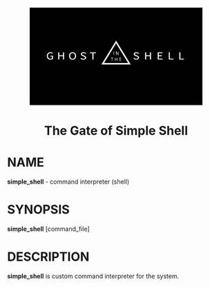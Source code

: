 <p align="center">
  
  <img src="simple shell.jpg" width="400\"/>
  
  <br>
  
  <h1><p align="center"> The Gate of Simple Shell</h></p></font>
  
  # NAME
  **simple_shell** - command
  interpreter (shell)
  
  # SYNOPSIS
  **simple_shell** [command_file]
  
  # DESCRIPTION
  **simple_shell** 
  is custom command interpreter for the system.
